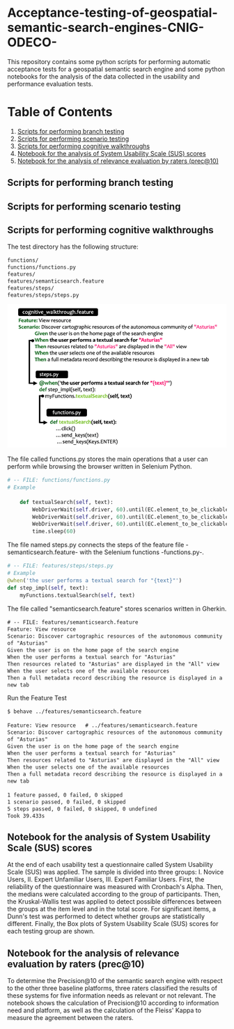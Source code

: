 # Acceptance-testing-of-geospatial-semantic-search-engines-CNIG-ODECO-

This repository contains some python scripts for performing automatic acceptance tests for a geospatial semantic search engine and some python notebooks for the analysis of the data collected in the usability and performance evaluation tests.


# Table of Contents
1. [Scripts for performing branch testing](#example)
2. [Scripts for performing scenario testing](#example2)
3. [Scripts for performing cognitive walkthroughs](#third-example)
4. [Notebook for the analysis of System Usability Scale (SUS) scores](#fourth-examplehttpwwwfourthexamplecom)
5. [Notebook for the analysis of relevance evaluation by raters (prec@10)](#fourth-examplehttpwwwfourthexamplecom)


## Scripts for performing branch testing

## Scripts for performing scenario testing

## Scripts for performing cognitive walkthroughs

The test directory has the following structure:

```
functions/
functions/functions.py
features/
features/semanticsearch.feature
features/steps/
features/steps/steps.py
```

![Test directory](./cognitive_walkthroughs_test_directory.png)

The file called functions.py stores the main operations that a user can perform while browsing the browser written in Selenium Python.

```python
# -- FILE: functions/functions.py
# Example

    def textualSearch(self, text):    
        WebDriverWait(self.driver, 60).until(EC.element_to_be_clickable((By.ID, "autocomplete"))).click()
        WebDriverWait(self.driver, 60).until(EC.element_to_be_clickable((By.ID, "autocomplete"))).send_keys(text)
        WebDriverWait(self.driver, 60).until(EC.element_to_be_clickable((By.ID, "autocomplete"))).send_keys(Keys.ENTER)
        time.sleep(60) 
```

The file named steps.py connects the steps of the feature file -semanticsearch.feature- with the Selenium functions -functions.py-.

```python
# -- FILE: features/steps/steps.py
# Example
@when('the user performs a textual search for "{text}"')
def step_impl(self, text):
    myFunctions.textualSearch(self, text)
```

The file called "semanticsearch.feature" stores  scenarios written in Gherkin.

```gherkin
# -- FILE: features/semanticsearch.feature
Feature: View resource
Scenario: Discover cartographic resources of the autonomous community of "Asturias"
Given the user is on the home page of the search engine
When the user performs a textual search for "Asturias"
Then resources related to "Asturias" are displayed in the "All" view
When the user selects one of the available resources
Then a full metadata record describing the resource is displayed in a new tab
```

Run the Feature Test

```
$ behave ../features/semanticsearch.feature

Feature: View resource   # ../features/semanticsearch.feature
Scenario: Discover cartographic resources of the autonomous community of "Asturias"
Given the user is on the home page of the search engine
When the user performs a textual search for "Asturias"
Then resources related to "Asturias" are displayed in the "All" view
When the user selects one of the available resources
Then a full metadata record describing the resource is displayed in a new tab

1 feature passed, 0 failed, 0 skipped
1 scenario passed, 0 failed, 0 skipped
5 steps passed, 0 failed, 0 skipped, 0 undefined
Took 39.433s
```

## Notebook for the analysis of System Usability Scale (SUS) scores

At the end of each usability test a questionnaire called System Usability Scale (SUS) was applied. The sample is divided into three groups: I. Novice Users, II. Expert Unfamiliar Users, III. Expert Familiar Users. First, the reliability of the questionnaire was measured with Cronbach's Alpha. Then, the medians were calculated according to the group of participants. Then, the Kruskal-Wallis test was applied to detect possible differences between the groups at the item level and in the total score. For significant items, a Dunn's test was performed to detect whether groups are statistically different. Finally, the Box plots of System Usability Scale (SUS) scores for each testing group are shown.

## Notebook for the analysis of relevance evaluation by raters (prec@10)

To determine the Precision@10 of the semantic search engine with respect to the other three baseline platforms, three raters classified the results of these systems for five information needs as relevant or not relevant. The notebook shows the calculation of Precision@10 according to information need and platform, as well as the calculation of the Fleiss' Kappa to measure the agreement between the raters.
